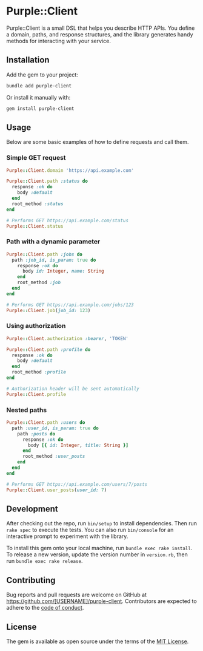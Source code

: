 # Purple::Client

Purple::Client is a small DSL that helps you describe HTTP APIs. You define a domain, paths, and response structures, and the library generates handy methods for interacting with your service.

## Installation

Add the gem to your project:

```bash
bundle add purple-client
```

Or install it manually with:

```bash
gem install purple-client
```

## Usage

Below are some basic examples of how to define requests and call them.

### Simple GET request

```ruby
Purple::Client.domain 'https://api.example.com'

Purple::Client.path :status do
  response :ok do
    body :default
  end
  root_method :status
end

# Performs GET https://api.example.com/status
Purple::Client.status
```

### Path with a dynamic parameter

```ruby
Purple::Client.path :jobs do
  path :job_id, is_param: true do
    response :ok do
      body id: Integer, name: String
    end
    root_method :job
  end
end

# Performs GET https://api.example.com/jobs/123
Purple::Client.job(job_id: 123)
```

### Using authorization

```ruby
Purple::Client.authorization :bearer, 'TOKEN'

Purple::Client.path :profile do
  response :ok do
    body :default
  end
  root_method :profile
end

# Authorization header will be sent automatically
Purple::Client.profile
```

### Nested paths

```ruby
Purple::Client.path :users do
  path :user_id, is_param: true do
    path :posts do
      response :ok do
        body [{ id: Integer, title: String }]
      end
      root_method :user_posts
    end
  end
end

# Performs GET https://api.example.com/users/7/posts
Purple::Client.user_posts(user_id: 7)
```

## Development

After checking out the repo, run `bin/setup` to install dependencies. Then run
`rake spec` to execute the tests. You can also run `bin/console` for an interactive
prompt to experiment with the library.

To install this gem onto your local machine, run `bundle exec rake install`.
To release a new version, update the version number in `version.rb`, then run
`bundle exec rake release`.

## Contributing

Bug reports and pull requests are welcome on GitHub at
https://github.com/[USERNAME]/purple-client. Contributors are expected to adhere
to the [code of conduct](https://github.com/[USERNAME]/purple-client/blob/main/CODE_OF_CONDUCT.md).

## License

The gem is available as open source under the terms of the
[MIT License](https://opensource.org/licenses/MIT).

